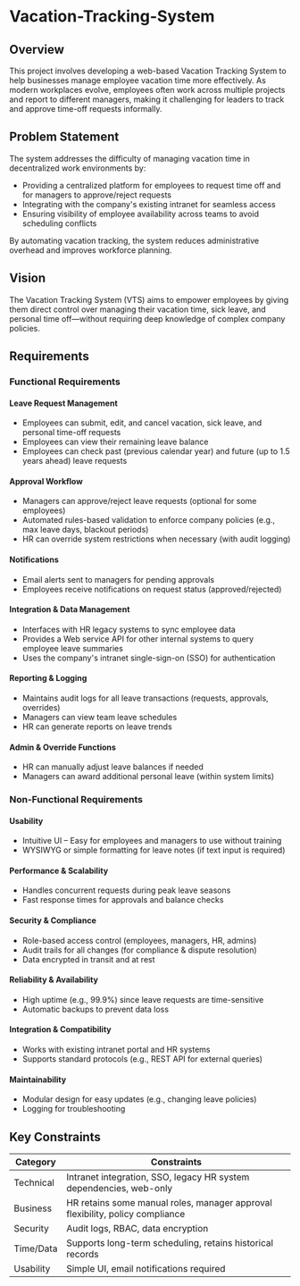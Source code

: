 # Vacation-Tracking-System

## Overview

This project involves developing a web-based Vacation Tracking System to help businesses manage employee vacation time more effectively. As modern workplaces evolve, employees often work across multiple projects and report to different managers, making it challenging for leaders to track and approve time-off requests informally.

## Problem Statement

The system addresses the difficulty of managing vacation time in decentralized work environments by:

-   Providing a centralized platform for employees to request time off and for managers to approve/reject requests
-   Integrating with the company's existing intranet for seamless access
-   Ensuring visibility of employee availability across teams to avoid scheduling conflicts

By automating vacation tracking, the system reduces administrative overhead and improves workforce planning.

## Vision

The Vacation Tracking System (VTS) aims to empower employees by giving them direct control over managing their vacation time, sick leave, and personal time off—without requiring deep knowledge of complex company policies.

## Requirements

### Functional Requirements

#### Leave Request Management

-   Employees can submit, edit, and cancel vacation, sick leave, and personal time-off requests
-   Employees can view their remaining leave balance
-   Employees can check past (previous calendar year) and future (up to 1.5 years ahead) leave requests

#### Approval Workflow

-   Managers can approve/reject leave requests (optional for some employees)
-   Automated rules-based validation to enforce company policies (e.g., max leave days, blackout periods)
-   HR can override system restrictions when necessary (with audit logging)

#### Notifications

-   Email alerts sent to managers for pending approvals
-   Employees receive notifications on request status (approved/rejected)

#### Integration & Data Management

-   Interfaces with HR legacy systems to sync employee data
-   Provides a Web service API for other internal systems to query employee leave summaries
-   Uses the company's intranet single-sign-on (SSO) for authentication

#### Reporting & Logging

-   Maintains audit logs for all leave transactions (requests, approvals, overrides)
-   Managers can view team leave schedules
-   HR can generate reports on leave trends

#### Admin & Override Functions

-   HR can manually adjust leave balances if needed
-   Managers can award additional personal leave (within system limits)

### Non-Functional Requirements

#### Usability

-   Intuitive UI – Easy for employees and managers to use without training
-   WYSIWYG or simple formatting for leave notes (if text input is required)

#### Performance & Scalability

-   Handles concurrent requests during peak leave seasons
-   Fast response times for approvals and balance checks

#### Security & Compliance

-   Role-based access control (employees, managers, HR, admins)
-   Audit trails for all changes (for compliance & dispute resolution)
-   Data encrypted in transit and at rest

#### Reliability & Availability

-   High uptime (e.g., 99.9%) since leave requests are time-sensitive
-   Automatic backups to prevent data loss

#### Integration & Compatibility

-   Works with existing intranet portal and HR systems
-   Supports standard protocols (e.g., REST API for external queries)

#### Maintainability

-   Modular design for easy updates (e.g., changing leave policies)
-   Logging for troubleshooting

## Key Constraints

| Category  | Constraints                                                                   |
| --------- | ----------------------------------------------------------------------------- |
| Technical | Intranet integration, SSO, legacy HR system dependencies, web-only            |
| Business  | HR retains some manual roles, manager approval flexibility, policy compliance |
| Security  | Audit logs, RBAC, data encryption                                             |
| Time/Data | Supports long-term scheduling, retains historical records                     |
| Usability | Simple UI, email notifications required                                       |
